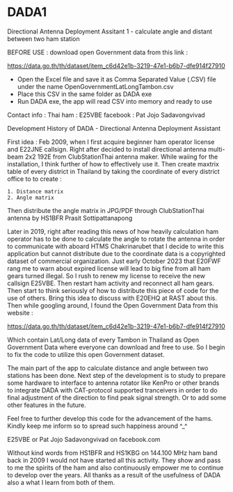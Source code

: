 # DADA1
Directional Antenna Deployment Assitant 1 - calculate angle and distant between two ham station

BEFORE USE : download open Government data from this link : 

https://data.go.th/th/dataset/item_c6d42e1b-3219-47e1-b6b7-dfe914f27910

- Open the Excel file and save it as Comma Separated Value (.CSV) file under the name OpenGovernmentLatLongTambon.csv
- Place this CSV in the same folder as DADA exe
- Run DADA exe, the app will read CSV into memory and ready to use

Contact info :  Thai ham : E25VBE 
                facebook : Pat Jojo Sadavongvivad


Development History of DADA - Directional Antenna Deployment Assistant

First idea : Feb 2009, when I first acquire beginner ham operator license and E22JNE callsign.  Right after 
decided to install directional antenna multi-beam 2x2 192E from ClubStationThai antenna maker. While waiing 
for the installation, I think further of how to effectively use it.  Then create maxtrix table of every district 
in Thailand by taking the coordinate of every district office to to create :

    1. Distance matrix
    2. Angle matrix

Then distribute the angle matrix in JPG/PDF through ClubStationThai antenna by HS1BFR Prasit Sottipattanapong

Later in 2019, right after reading this news of how heavily calculation ham operator has to be done to calculate 
the angle to rotate the antenna in order to communicate with aboard HTMS Chakrinarubet that I decide to write 
this application but cannot distribute due to the coordinate data is a copyrighted dataset of commercial 
organization.  Just early October 2023 that E20FWF rang me to warn about expired license will lead to big fine 
from all ham gears turned illegal.  So I rush to renew my license to receive the new callsign E25VBE.  Then
restart ham activity and reconnect all ham gears. Then start to think seriously of how to distribute this 
piece of code for the use of others.  Bring this idea to discuss with E20EHQ at RAST about this.  Then while 
googling around, I found the Open Government Data from this website :

https://data.go.th/th/dataset/item_c6d42e1b-3219-47e1-b6b7-dfe914f27910

Which contain Lat/Long data of every Tambon in Thailand as Open Government Data where everyone can download and 
free to use.  So I begin to fix the code to utilize this open Government dataset.

The main part of the app to calculate distance and angle between two stations has been done.  Next step of the 
development is to study to prepare some hardware to interface to antenna rotator like KenPro or other brands to 
integrate DADA with CAT-protocol supported tranceivers in order to do final adjustment of the direction to find 
peak signal strength.  Or to add some other features in the future.

Feel free to further develop this code for the advancement of the hams.  Kindly keep me inform so to spread 
such happiness around ^_^

E25VBE or Pat Jojo Sadavongvivad on facebook.com

Without kind words from HS1BFR and HS1KBG on 144.100 MHz ham band back in 2009 I would not have started all this
activity.  They show and pass to me the spirits of the ham and also continuously empower me to continue to develop 
over the years.  All thanks as a result of the usefulness of DADA also a what I learn from both of them.
